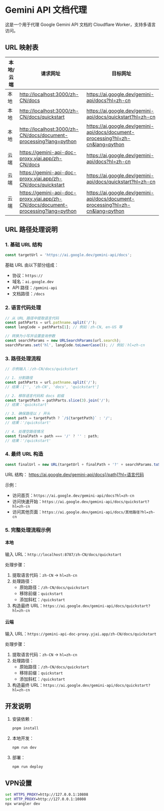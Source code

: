 # Gemini API 文档代理

这是一个用于代理 Google Gemini API 文档的 Cloudflare Worker，支持多语言访问。

## URL 映射表

|本地/云端|请求网址 |目标网址|
|--|--|--|
|本地|<http://localhost:3000/zh-CN/docs>|<https://ai.google.dev/gemini-api/docs?hl=zh-cn>|
|本地|<http://localhost:3000/zh-CN/docs/quickstart>|<https://ai.google.dev/gemini-api/docs/quickstart?hl=zh-cn>|
|本地|<http://localhost:3000/zh-CN/docs/document-processing?lang=python>|<https://ai.google.dev/gemini-api/docs/document-processing?hl=zh-cn&lang=python>|
|云端|<https://gemini-api-doc-proxy.yjai.app/zh-CN/docs>|<https://ai.google.dev/gemini-api/docs?hl=zh-cn>|
|云端|<https://gemini-api-doc-proxy.yjai.app/zh-CN/docs/quickstart>|<https://ai.google.dev/gemini-api/docs/quickstart?hl=zh-cn>|
|云端|<https://gemini-api-doc-proxy.yjai.app/zh-CN/docs/document-processing?lang=python>|<https://ai.google.dev/gemini-api/docs/document-processing?hl=zh-cn&lang=python>|

## URL 路径处理说明

### 1. 基础 URL 结构

```typescript
const targetUrl = 'https://ai.google.dev/gemini-api/docs';
```

基础 URL 由以下部分组成：

- 协议：`https://`
- 域名：`ai.google.dev`
- API 路径：`/gemini-api`
- 文档路径：`/docs`

### 2. 语言代码处理

```typescript
// 从 URL 路径中提取语言代码
const pathParts = url.pathname.split('/');
const langCode = pathParts[1]; // 例如：zh-CN, en-US 等

// 转换为小写并设置查询参数
const searchParams = new URLSearchParams(url.search);
searchParams.set('hl', langCode.toLowerCase()); // 例如：hl=zh-cn
```

### 3. 路径处理流程

```typescript
// 示例输入：/zh-CN/docs/quickstart

// 1. 分割路径
const pathParts = url.pathname.split('/');
// 结果：['', 'zh-CN', 'docs', 'quickstart']

// 2. 移除语言代码和 docs 前缀
const targetPath = pathParts.slice(3).join('/');
// 结果：'quickstart'

// 3. 确保路径以 / 开头
const path = targetPath ? `/${targetPath}` : '/';
// 结果：'/quickstart'

// 4. 处理空路径情况
const finalPath = path === '/' ? '' : path;
// 结果：'/quickstart'
```

### 4. 最终 URL 构造

```typescript
const finalUrl = new URL(targetUrl + finalPath + '?' + searchParams.toString());
```

URL 结构：
<https://ai.google.dev/gemini-api/docs[/path]?hl=语言代码>

示例：

- 访问首页：`https://ai.google.dev/gemini-api/docs?hl=zh-cn`
- 访问快速开始：`https://ai.google.dev/gemini-api/docs/quickstart?hl=zh-cn`
- 访问其他页面：`https://ai.google.dev/gemini-api/docs/其他路径?hl=zh-cn`

### 5. 完整处理流程示例

#### 本地

输入 URL：`http://localhost:8787/zh-CN/docs/quickstart`

处理步骤：

1. 提取语言代码：`zh-CN` -> `hl=zh-cn`
2. 处理路径：
   - 原始路径：`/zh-CN/docs/quickstart`
   - 移除前缀：`quickstart`
   - 添加斜杠：`/quickstart`
3. 构造最终 URL：`https://ai.google.dev/gemini-api/docs/quickstart?hl=zh-cn`

#### 云端

输入 URL：`https://gemini-api-doc-proxy.yjai.app/zh-CN/docs/quickstart`

处理步骤：

1. 提取语言代码：`zh-CN` -> `hl=zh-cn`
2. 处理路径：
   - 原始路径：`/zh-CN/docs/quickstart`
   - 移除前缀：`quickstart`
   - 添加斜杠：`/quickstart`
3. 构造最终 URL：`https://ai.google.dev/gemini-api/docs/quickstart?hl=zh-cn`

## 开发说明

1. 安装依赖：

    ```bash
    pnpm install
    ```

2. 本地开发：

    ```bash
    npm run dev
    ```

3. 部署：

    ```bash
    npm run deploy
    ```

## VPN设置

```cmd
set HTTPS_PROXY=http://127.0.0.1:10808
set HTTP_PROXY=http://127.0.0.1:10808
npx wrangler dev
```
